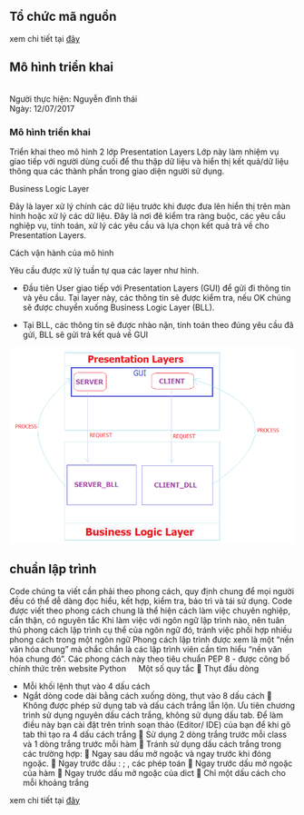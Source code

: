 <h2>Tổ chức mã nguồn</h2>

xem chi tiết tại <a href="https://drive.google.com/file/d/0BxCvIBgbzyu7eU9kOTlOSkdGUEE/view
">đây </a>



<h2>Mô hình triển khai</h2>
<br>Người thực hiện: Nguyễn đình thái
<br>Ngày: 12/07/2017

<h3>Mô hình triển khai</h3>
Triển khai theo mô hình 2 lớp
Presentation Layers
Lớp này làm nhiệm vụ giao tiếp với người dùng cuối để thu thập dữ liệu và hiển thị kết quả/dữ liệu thông qua các thành phần trong giao diện người sử dụng.

Business Logic Layer

Đây là layer xử lý chính các dữ liệu trước khi được đưa lên hiển thị trên màn hình hoặc xử lý các dữ liệu.
Đây là nơi đê kiểm tra ràng buộc, các yêu cầu nghiệp vụ, tính toán, xử lý các yêu cầu và lựa chọn kết quả trả về cho Presentation Layers.

Cách vận hành của mô hình

Yêu cầu được xử lý tuần tự qua các layer như hình.
- Đầu tiên User giao tiếp với Presentation Layers (GUI) để gửi đi thông tin và yêu cầu. Tại layer này, các thông tin sẽ được kiểm tra, nếu OK chúng sẽ được chuyển xuống Business Logic Layer (BLL).

- Tại BLL, các thông tin sẽ được nhào nặn, tính toán theo đúng yêu cầu đã gửi, BLL sẽ gửi trả kết quả về GUI
<img src='/img/2_TIER.png'>


<h2>chuẩn lập trình</h2>

Code chúng ta viết cần phải theo phong cách, quy định chung để mọi người đều có thể dễ dàng đọc hiểu, kết hợp, kiểm tra, bảo trì và tái sử dụng. 
Code được viết theo phong cách chung là thể hiện cách làm việc chuyên nghiệp, cẩn thận, có nguyên tắc Khi làm việc với ngôn ngữ lập trình nào, nên tuân thủ phong cách lập trình cụ thể của ngôn ngữ đó, tránh việc phối hợp nhiều phong cách trong một ngôn ngữ Phong cách lập trình được xem là một “nền văn hóa chung” mà chắc chắn là các lập trình viên cần tìm hiểu “nền văn hóa chung đó”. 
Các phong cách này theo tiêu chuẩn PEP 8 - được công bố chính thức trên website Python
 
Một số quy tắc
	Thụt đầu dòng
* Mỗi khối lệnh thụt vào 4 dấu cách
* Ngắt dòng code dài bằng cách xuống dòng, thụt vào 8 dấu cách
	Không được phép sử dụng tab và dấu cách trắng lẫn lộn. Ưu tiên chương trình sử dụng nguyên dấu cách trắng, không sử dụng dấu tab. Để làm điều này bạn cài đặt trên trình soạn thảo (Editor/ IDE) của bạn để khi gõ tab thì tạo ra 4 dấu cách trắng
	Sử dụng 2 dòng trắng trước mỗi class và 1 dòng trắng trước mỗi hàm
	Tránh sử dụng dấu cách trắng trong các trường hợp:
	Ngay sau dấu mở ngoặc và ngay trước khi đóng ngoặc.
	Ngay trước dấu : ; , các phép toán
	Ngay trước dấu mở ngoặc của hàm
	Ngay trước dấu mở ngoặc của dict
	Chỉ một dấu cách cho mỗi khoảng trắng

xem chi tiết tại <a href="http://csc.edu.vn/lap-trinh-di-dong/tin-tuc/Tin-dao-tao-LTDD/10-dieu-nen-biet-ve-phong-cach-viet-code-Python-Theo-tieu-chuan-PEP8-776
">đây </a>

